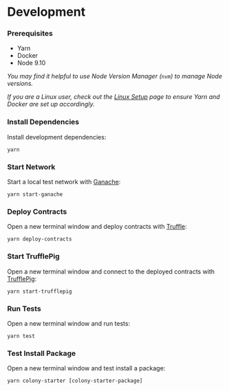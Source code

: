 # Development

### Prerequisites

- Yarn
- Docker
- Node 9.10

_You may find it helpful to use Node Version Manager (`nvm`) to manage Node versions._

_If you are a Linux user, check out the [Linux Setup](/.github/LINUX_SETUP.md) page to ensure Yarn and Docker are set up accordingly._

### Install Dependencies

Install development dependencies:

```
yarn
```

### Start Network

Start a local test network with [Ganache](https://github.com/trufflesuite/ganache-cli):

```
yarn start-ganache
```

### Deploy Contracts

Open a new terminal window and deploy contracts with [Truffle](https://github.com/trufflesuite/truffle):

```
yarn deploy-contracts
```

### Start TrufflePig

Open a new terminal window and connect to the deployed contracts with [TrufflePig](https://github.com/JoinColony/trufflepig):

```
yarn start-trufflepig
```

### Run Tests

Open a new terminal window and run tests:

```
yarn test
```

### Test Install Package

Open a new terminal window and test install a package:

```
yarn colony-starter [colony-starter-package]
```
